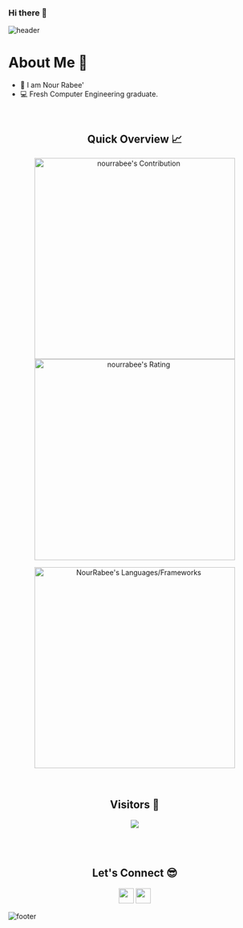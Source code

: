### Hi there 👋


![header](https://capsule-render.vercel.app/api?type=waving&color=gradient&height=280&section=header&text=Hi%20there%20%F0%9F%91%8B&fontSize=90)
<!--
**NourRabee/NourRabee** is a ✨ _special_ ✨ repository because its `README.md` (this file) appears on your GitHub profile.

Here are some ideas to get you started:

- 🔭 I’m currently working on ...
- 🌱 I’m currently learning ...
- 👯 I’m looking to collaborate on ...
- 🤔 I’m looking for help with ...
- 💬 Ask me about ...
- 📫 How to reach me: ...
- 😄 Pronouns: ...
- ⚡ Fun fact: ...
-->
<h1>About Me 📌</h1>

- 👋 I am Nour Rabee' 
- 💻 Fresh Computer Engineering graduate.


<br />

<h2 align="center">Quick Overview 📈</h2>
  
  <p align = "center">
 
</p>

<p align = "center">
  <img src = "https://github-readme-stats.vercel.app/api?username=nourrabee&count_private=true&theme=solarized-light&hide_border=true" alt = "nourrabee's Contribution" width = 400 >
  <img src = "https://github-readme-streak-stats.herokuapp.com?user=nourrabee&count_private=true&theme=solarized-light&hide_border=true" alt = "nourrabee's Rating" width = 400 >

</p>

<p align = "center">

 <img src = "https://github-readme-stats.vercel.app/api/top-langs?username=NourRabee&show_icons=true&count_private=true&locale=en&layout=compact&langs_count=10&t&hide_border=true&bg_color=282A36&title_color=DD6387&text_color=fff&icon_color=fff" alt = "NourRabee's Languages/Frameworks" width = 400 />
</p>
<br />
<h2 align="center">Visitors 👀</h2>
<div align="center" >
  <img src="https://profile-counter.glitch.me/nourrabee/count.svg"></img>
</div>

<br /><br />
<h2 align="center">Let's Connect 😎</h2>
<p align="center">
  <a href = "mailto:rabee123@gmail.com"><img src = "https://img.shields.io/badge/Gmail-D14836?style=for-the-badge&logo=gmail&logoColor=white" height = 30></a>
  <a href = "https://www.linkedin.com/in/nourrabee/"><img src = "https://img.shields.io/badge/LinkedIn-0077B5?style=for-the-badge&logo=linkedin&logoColor=white"     height = 30></a>
 
</p>


![footer](https://capsule-render.vercel.app/api?type=waving&color=gradient&height=150&section=footer)
